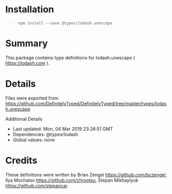 # Installation
> `npm install --save @types/lodash.unescape`

# Summary
This package contains type definitions for lodash.unescape ( https://lodash.com ).

# Details
Files were exported from https://github.com/DefinitelyTyped/DefinitelyTyped/tree/master/types/lodash.unescape

Additional Details
 * Last updated: Mon, 04 Mar 2019 23:26:51 GMT
 * Dependencies: @types/lodash
 * Global values: none

# Credits
These definitions were written by Brian Zengel <https://github.com/bczengel>, Ilya Mochalov <https://github.com/chrootsu>, Stepan Mikhaylyuk <https://github.com/stepancar>.
